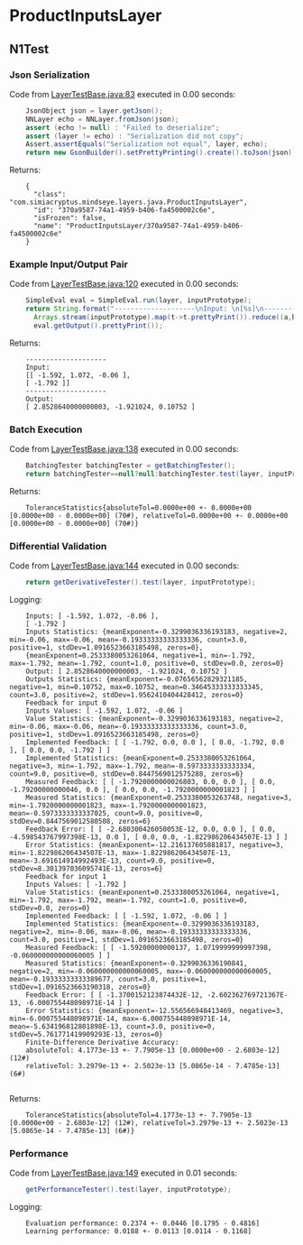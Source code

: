 # ProductInputsLayer
## N1Test
### Json Serialization
Code from [LayerTestBase.java:83](../../../../../../../../../MindsEye/src/test/java/com/simiacryptus/mindseye/layers/LayerTestBase.java#L83) executed in 0.00 seconds: 
```java
    JsonObject json = layer.getJson();
    NNLayer echo = NNLayer.fromJson(json);
    assert (echo != null) : "Failed to deserialize";
    assert (layer != echo) : "Serialization did not copy";
    Assert.assertEquals("Serialization not equal", layer, echo);
    return new GsonBuilder().setPrettyPrinting().create().toJson(json);
```

Returns: 

```
    {
      "class": "com.simiacryptus.mindseye.layers.java.ProductInputsLayer",
      "id": "370a9587-74a1-4959-b406-fa4500002c6e",
      "isFrozen": false,
      "name": "ProductInputsLayer/370a9587-74a1-4959-b406-fa4500002c6e"
    }
```



### Example Input/Output Pair
Code from [LayerTestBase.java:120](../../../../../../../../../MindsEye/src/test/java/com/simiacryptus/mindseye/layers/LayerTestBase.java#L120) executed in 0.00 seconds: 
```java
    SimpleEval eval = SimpleEval.run(layer, inputPrototype);
    return String.format("--------------------\nInput: \n[%s]\n--------------------\nOutput: \n%s",
      Arrays.stream(inputPrototype).map(t->t.prettyPrint()).reduce((a,b)->a+",\n"+b).get(),
      eval.getOutput().prettyPrint());
```

Returns: 

```
    --------------------
    Input: 
    [[ -1.592, 1.072, -0.06 ],
    [ -1.792 ]]
    --------------------
    Output: 
    [ 2.8528640000000003, -1.921024, 0.10752 ]
```



### Batch Execution
Code from [LayerTestBase.java:138](../../../../../../../../../MindsEye/src/test/java/com/simiacryptus/mindseye/layers/LayerTestBase.java#L138) executed in 0.00 seconds: 
```java
    BatchingTester batchingTester = getBatchingTester();
    return batchingTester==null?null:batchingTester.test(layer, inputPrototype);
```

Returns: 

```
    ToleranceStatistics{absoluteTol=0.0000e+00 +- 0.0000e+00 [0.0000e+00 - 0.0000e+00] (70#), relativeTol=0.0000e+00 +- 0.0000e+00 [0.0000e+00 - 0.0000e+00] (70#)}
```



### Differential Validation
Code from [LayerTestBase.java:144](../../../../../../../../../MindsEye/src/test/java/com/simiacryptus/mindseye/layers/LayerTestBase.java#L144) executed in 0.00 seconds: 
```java
    return getDerivativeTester().test(layer, inputPrototype);
```
Logging: 
```
    Inputs: [ -1.592, 1.072, -0.06 ],
    [ -1.792 ]
    Inputs Statistics: {meanExponent=-0.3299036336193183, negative=2, min=-0.06, max=-0.06, mean=-0.19333333333333336, count=3.0, positive=1, stdDev=1.0916523663185498, zeros=0},
    {meanExponent=0.2533380053261064, negative=1, min=-1.792, max=-1.792, mean=-1.792, count=1.0, positive=0, stdDev=0.0, zeros=0}
    Output: [ 2.8528640000000003, -1.921024, 0.10752 ]
    Outputs Statistics: {meanExponent=-0.07656562829321185, negative=1, min=0.10752, max=0.10752, mean=0.34645333333333345, count=3.0, positive=2, stdDev=1.9562410404428412, zeros=0}
    Feedback for input 0
    Inputs Values: [ -1.592, 1.072, -0.06 ]
    Value Statistics: {meanExponent=-0.3299036336193183, negative=2, min=-0.06, max=-0.06, mean=-0.19333333333333336, count=3.0, positive=1, stdDev=1.0916523663185498, zeros=0}
    Implemented Feedback: [ [ -1.792, 0.0, 0.0 ], [ 0.0, -1.792, 0.0 ], [ 0.0, 0.0, -1.792 ] ]
    Implemented Statistics: {meanExponent=0.2533380053261064, negative=3, min=-1.792, max=-1.792, mean=-0.5973333333333334, count=9.0, positive=0, stdDev=0.8447569012575288, zeros=6}
    Measured Feedback: [ [ -1.7920000000026803, 0.0, 0.0 ], [ 0.0, -1.79200000000046, 0.0 ], [ 0.0, 0.0, -1.7920000000001823 ] ]
    Measured Statistics: {meanExponent=0.2533380053263748, negative=3, min=-1.7920000000001823, max=-1.7920000000001823, mean=-0.5973333333337025, count=9.0, positive=0, stdDev=0.8447569012580508, zeros=6}
    Feedback Error: [ [ -2.680300426050053E-12, 0.0, 0.0 ], [ 0.0, -4.598543767997398E-13, 0.0 ], [ 0.0, 0.0, -1.822986206434507E-13 ] ]
    Error Statistics: {meanExponent=-12.216137605881817, negative=3, min=-1.822986206434507E-13, max=-1.822986206434507E-13, mean=-3.691614914992493E-13, count=9.0, positive=0, stdDev=8.301397036095741E-13, zeros=6}
    Feedback for input 1
    Inputs Values: [ -1.792 ]
    Value Statistics: {meanExponent=0.2533380053261064, negative=1, min=-1.792, max=-1.792, mean=-1.792, count=1.0, positive=0, stdDev=0.0, zeros=0}
    Implemented Feedback: [ [ -1.592, 1.072, -0.06 ] ]
    Implemented Statistics: {meanExponent=-0.3299036336193183, negative=2, min=-0.06, max=-0.06, mean=-0.19333333333333336, count=3.0, positive=1, stdDev=1.0916523663185498, zeros=0}
    Measured Feedback: [ [ -1.59200000000137, 1.0719999999997398, -0.060000000000060005 ] ]
    Measured Statistics: {meanExponent=-0.3299036336190841, negative=2, min=-0.060000000000060005, max=-0.060000000000060005, mean=-0.19333333333389677, count=3.0, positive=1, stdDev=1.0916523663190318, zeros=0}
    Feedback Error: [ [ -1.3700152123874432E-12, -2.602362769721367E-13, -6.000755448098971E-14 ] ]
    Error Statistics: {meanExponent=-12.556566948413469, negative=3, min=-6.000755448098971E-14, max=-6.000755448098971E-14, mean=-5.634196812801898E-13, count=3.0, positive=0, stdDev=5.761771419909293E-13, zeros=0}
    Finite-Difference Derivative Accuracy:
    absoluteTol: 4.1773e-13 +- 7.7905e-13 [0.0000e+00 - 2.6803e-12] (12#)
    relativeTol: 3.2979e-13 +- 2.5023e-13 [5.0865e-14 - 7.4785e-13] (6#)
    
```

Returns: 

```
    ToleranceStatistics{absoluteTol=4.1773e-13 +- 7.7905e-13 [0.0000e+00 - 2.6803e-12] (12#), relativeTol=3.2979e-13 +- 2.5023e-13 [5.0865e-14 - 7.4785e-13] (6#)}
```



### Performance
Code from [LayerTestBase.java:149](../../../../../../../../../MindsEye/src/test/java/com/simiacryptus/mindseye/layers/LayerTestBase.java#L149) executed in 0.01 seconds: 
```java
    getPerformanceTester().test(layer, inputPrototype);
```
Logging: 
```
    Evaluation performance: 0.2374 +- 0.0446 [0.1795 - 0.4816]
    Learning performance: 0.0188 +- 0.0113 [0.0114 - 0.1168]
    
```

